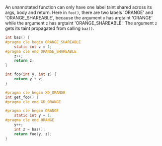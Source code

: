 An unannotated function can only have one label taint shared across its args, body and return.
Here in `foo()`, there are two labels 'ORANGE' and 'ORANGE_SHAREABLE', because the argument
`y` has argtaint 'ORANGE' while the argument `z` has argtaint 'ORANGE_SHAREABLE'. The argument
`z` gets its taint propagated from calling `baz()`.

```c
int baz() {
#pragma cle begin ORANGE_SHAREABLE
    static int z = 1;
#pragma cle end ORANGE_SHAREABLE
    z++;
    return z;
}

int foo(int y, int z) {
    return y + z;
}

#pragma cle begin XD_ORANGE
int get_foo() {
#pragma cle end XD_ORANGE

#pragma cle begin ORANGE
    static int y = 1;
#pragma cle end ORANGE
    y++;
    int z = baz();
    return foo(y, z);
}


```
